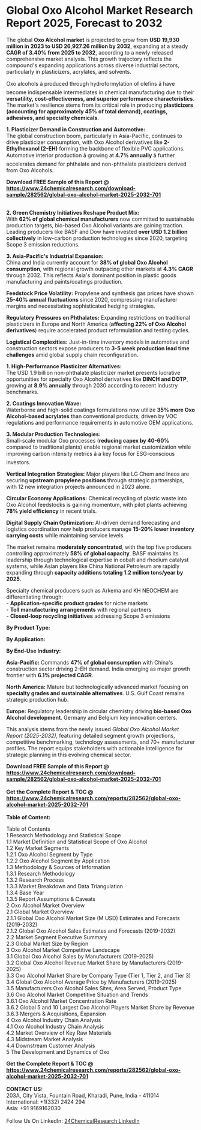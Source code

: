 <h1>Global Oxo Alcohol Market Research Report 2025, Forecast to 2032</h1><p>The global <strong>Oxo Alcohol market</strong> is projected to grow from <strong>USD 19,930 million in 2023 to USD 26,927.26 million by 2032</strong>, expanding at a steady <strong>CAGR of 3.40% from 2025 to 2032</strong>, according to a newly released comprehensive market analysis. This growth trajectory reflects the compound's expanding applications across diverse industrial sectors, particularly in plasticizers, acrylates, and solvents.</p><p>Oxo alcohols â produced through hydroformylation of olefins â have become indispensable intermediates in chemical manufacturing due to their <strong>versatility, cost-effectiveness, and superior performance characteristics</strong>. The market's resilience stems from its critical role in producing <strong>plasticizers (accounting for approximately 45% of total demand), coatings, adhesives, and specialty chemicals</strong>.</p><p><strong>1. Plasticizer Demand in Construction and Automotive:</strong><br>
The global construction boom, particularly in Asia-Pacific, continues to drive plasticizer consumption, with Oxo Alcohol derivatives like <strong>2-Ethylhexanol (2-EH)</strong> forming the backbone of flexible PVC applications. Automotive interior production â growing at <strong>4.7% annually</strong> â further accelerates demand for phthalate and non-phthalate plasticizers derived from Oxo Alcohols.</p><div><b>Download FREE Sample of this Report @ 
            <a href="https://www.24chemicalresearch.com/download-sample/282562/global-oxo-alcohol-market-2025-2032-701">
            https://www.24chemicalresearch.com/download-sample/282562/global-oxo-alcohol-market-2025-2032-701</a></b></div><br><p><strong>2. Green Chemistry Initiatives Reshape Product Mix:</strong><br>
With <strong>62% of global chemical manufacturers</strong> now committed to sustainable production targets, bio-based Oxo Alcohol variants are gaining traction. Leading producers like BASF and Dow have invested <strong>over USD 1.2 billion collectively</strong> in low-carbon production technologies since 2020, targeting Scope 3 emission reductions.</p><p><strong>3. Asia-Pacific's Industrial Expansion:</strong><br>
China and India currently account for <strong>38% of global Oxo Alcohol consumption</strong>, with regional growth outpacing other markets at <strong>4.3% CAGR</strong> through 2032. This reflects Asia's dominant position in plastic goods manufacturing and paints/coatings production.</p><p><strong>Feedstock Price Volatility:</strong> Propylene and synthesis gas prices have shown <strong>25-40% annual fluctuations</strong> since 2020, compressing manufacturer margins and necessitating sophisticated hedging strategies.</p><p><strong>Regulatory Pressures on Phthalates:</strong> Expanding restrictions on traditional plasticizers in Europe and North America (<strong>affecting 22% of Oxo Alcohol derivatives</strong>) require accelerated product reformulation and testing cycles.</p><p><strong>Logistical Complexities:</strong> Just-in-time inventory models in automotive and construction sectors expose producers to <strong>3-5 week production lead time challenges</strong> amid global supply chain reconfiguration.</p><p><strong>1. High-Performance Plasticizer Alternatives:</strong><br>
The USD 1.9 billion non-phthalate plasticizer market presents lucrative opportunities for specialty Oxo Alcohol derivatives like <strong>DINCH and DOTP</strong>, growing at <strong>8.9% annually</strong> through 2030 according to recent industry benchmarks.</p><p><strong>2. Coatings Innovation Wave:</strong><br>
Waterborne and high-solid coatings formulations now utilize <strong>35% more Oxo Alcohol-based acrylates</strong> than conventional products, driven by VOC regulations and performance requirements in automotive OEM applications.</p><p><strong>3. Modular Production Technologies:</strong><br>
Small-scale modular Oxo processes (<strong>reducing capex by 40-60%</strong> compared to traditional plants) enable regional market customization while improving carbon intensity metrics â a key focus for ESG-conscious investors.</p><p><strong>Vertical Integration Strategies:</strong> Major players like LG Chem and Ineos are securing <strong>upstream propylene positions</strong> through strategic partnerships, with 12 new integration projects announced in 2023 alone.</p><p><strong>Circular Economy Applications:</strong> Chemical recycling of plastic waste into Oxo Alcohol feedstocks is gaining momentum, with pilot plants achieving <strong>78% yield efficiency</strong> in recent trials.</p><p><strong>Digital Supply Chain Optimization:</strong> AI-driven demand forecasting and logistics coordination now help producers manage <strong>15-20% lower inventory carrying costs</strong> while maintaining service levels.</p><p>The market remains <strong>moderately concentrated</strong>, with the top five producers controlling approximately <strong>58% of global capacity</strong>. BASF maintains its leadership through technological expertise in cobalt and rhodium catalyst systems, while Asian players like China National Petroleum are rapidly expanding through <strong>capacity additions totaling 1.2 million tons/year by 2025</strong>.</p><p>Specialty chemical producers such as Arkema and KH NEOCHEM are differentiating through:<br>
- <strong>Application-specific product grades</strong> for niche markets<br>
- <strong>Toll manufacturing arrangements</strong> with regional partners<br>
- <strong>Closed-loop recycling initiatives</strong> addressing Scope 3 emissions</p><p><strong>By Product Type:</strong></p><p><strong>By Application:</strong></p><p><strong>By End-Use Industry:</strong></p><p><strong>Asia-Pacific:</strong> Commands <strong>47% of global consumption</strong> with China's construction sector driving 2-EH demand. India emerging as major growth frontier with <strong>6.1% projected CAGR</strong>.</p><p><strong>North America:</strong> Mature but technologically advanced market focusing on <strong>specialty grades and sustainable alternatives</strong>. U.S. Gulf Coast remains strategic production hub.</p><p><strong>Europe:</strong> Regulatory leadership in circular chemistry driving <strong>bio-based Oxo Alcohol development</strong>. Germany and Belgium key innovation centers.</p><p>This analysis stems from the newly issued <em>Global Oxo Alcohol Market Report (2025-2032)</em>, featuring detailed segment growth projections, competitive benchmarking, technology assessments, and 70+ manufacturer profiles. The report equips stakeholders with actionable intelligence for strategic planning in this evolving chemical sector.</p><div><b>Download FREE Sample of this Report @ 
            <a href="https://www.24chemicalresearch.com/download-sample/282562/global-oxo-alcohol-market-2025-2032-701">
            https://www.24chemicalresearch.com/download-sample/282562/global-oxo-alcohol-market-2025-2032-701</a></b></div><br><div><b>Get the Complete Report & TOC @ 
            <a href="https://www.24chemicalresearch.com/reports/282562/global-oxo-alcohol-market-2025-2032-701">
            https://www.24chemicalresearch.com/reports/282562/global-oxo-alcohol-market-2025-2032-701</a></b></div><br>
            <b>Table of Content:</b><p>Table of Contents<br />
1 Research Methodology and Statistical Scope<br />
1.1 Market Definition and Statistical Scope of Oxo Alcohol<br />
1.2 Key Market Segments<br />
1.2.1 Oxo Alcohol Segment by Type<br />
1.2.2 Oxo Alcohol Segment by Application<br />
1.3 Methodology & Sources of Information<br />
1.3.1 Research Methodology<br />
1.3.2 Research Process<br />
1.3.3 Market Breakdown and Data Triangulation<br />
1.3.4 Base Year<br />
1.3.5 Report Assumptions & Caveats<br />
2 Oxo Alcohol Market Overview<br />
2.1 Global Market Overview<br />
2.1.1 Global Oxo Alcohol Market Size (M USD) Estimates and Forecasts (2019-2032)<br />
2.1.2 Global Oxo Alcohol Sales Estimates and Forecasts (2019-2032)<br />
2.2 Market Segment Executive Summary<br />
2.3 Global Market Size by Region<br />
3 Oxo Alcohol Market Competitive Landscape<br />
3.1 Global Oxo Alcohol Sales by Manufacturers (2019-2025)<br />
3.2 Global Oxo Alcohol Revenue Market Share by Manufacturers (2019-2025)<br />
3.3 Oxo Alcohol Market Share by Company Type (Tier 1, Tier 2, and Tier 3)<br />
3.4 Global Oxo Alcohol Average Price by Manufacturers (2019-2025)<br />
3.5 Manufacturers Oxo Alcohol Sales Sites, Area Served, Product Type<br />
3.6 Oxo Alcohol Market Competitive Situation and Trends<br />
3.6.1 Oxo Alcohol Market Concentration Rate<br />
3.6.2 Global 5 and 10 Largest Oxo Alcohol Players Market Share by Revenue<br />
3.6.3 Mergers & Acquisitions, Expansion<br />
4 Oxo Alcohol Industry Chain Analysis<br />
4.1 Oxo Alcohol Industry Chain Analysis<br />
4.2 Market Overview of Key Raw Materials<br />
4.3 Midstream Market Analysis<br />
4.4 Downstream Customer Analysis<br />
5 The Development and Dynamics of Oxo</p><div><b>Get the Complete Report & TOC @ 
            <a href="https://www.24chemicalresearch.com/reports/282562/global-oxo-alcohol-market-2025-2032-701">
            https://www.24chemicalresearch.com/reports/282562/global-oxo-alcohol-market-2025-2032-701</a></b></div><br><b>CONTACT US:</b><br>
            203A, City Vista, Fountain Road, Kharadi, Pune, India - 411014<br>
            International: +1(332) 2424 294<br>
            Asia: +91 9169162030 <br><br>
            Follow Us On LinkedIn: <a href="https://www.linkedin.com/company/24chemicalresearch/">24ChemicalResearch LinkedIn</a>